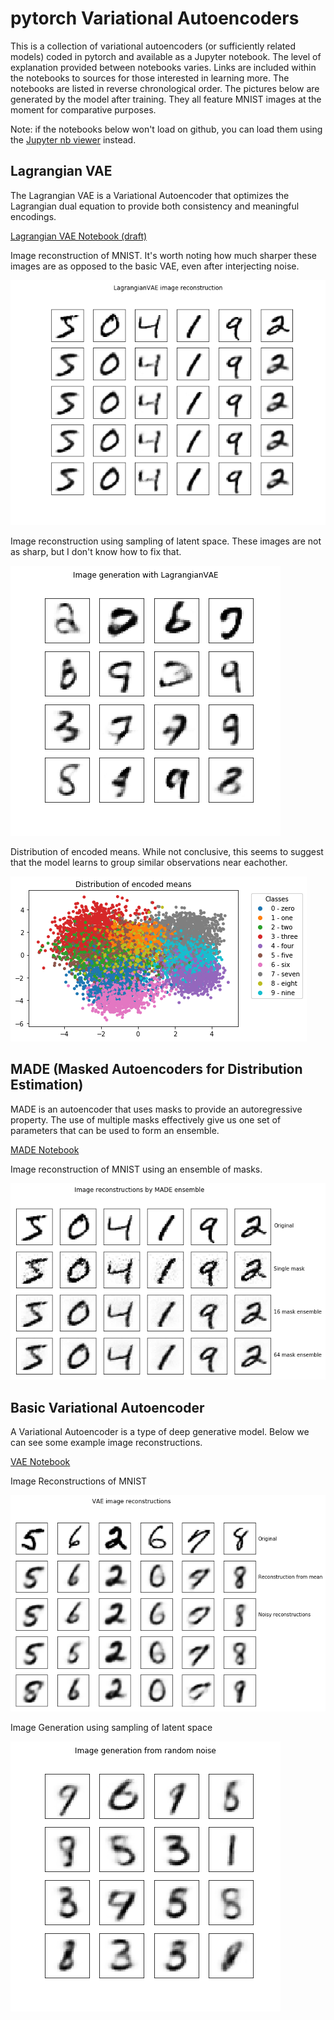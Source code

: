 # pytorch Variational Autoencoders
This is a collection of variational autoencoders (or sufficiently related
models) coded in pytorch and available as a Jupyter notebook. The level of
explanation provided between notebooks varies. Links are included within the
notebooks to sources for those interested in learning more. The notebooks are
listed in reverse chronological order. The pictures below are generated by
the model after training. They all feature MNIST images at the moment for
comparative purposes.

Note: if the notebooks below won't load on github, you can load them using the
[Jupyter nb viewer](https://nbviewer.jupyter.org/) instead.

## Lagrangian VAE

The Lagrangian VAE is a Variational Autoencoder that optimizes the
Lagrangian dual equation to provide both consistency and meaningful encodings.

[Lagrangian VAE Notebook (draft)](./Lagrangian_VAE.ipynb)

Image reconstruction of MNIST. It's worth noting how much sharper these images
are as opposed to the basic VAE, even after interjecting noise.

![](./images/MNIST-lagVAE-reconstructions.png)

Image reconstruction using sampling of latent space. These images are not as
sharp, but I don't know how to fix that.

![](./images/MNIST-lagVAE-latent_samples.png)

Distribution of encoded means. While not conclusive, this seems to
suggest that the model learns to group similar observations near eachother.

![](./images/lagVAE-mean-distribution.png)

## MADE (Masked Autoencoders for Distribution Estimation)

MADE is an autoencoder that uses masks to provide an autoregressive property.
The use of multiple masks effectively give us one set of parameters that can
be used to form an ensemble.

[MADE Notebook](./MADE.ipynb)

Image reconstruction of MNIST using an ensemble of masks.

![](./images/MADE-ensemble-reconstructions.png)

## Basic Variational Autoencoder

A Variational Autoencoder is a type of deep generative model. Below we can see
some example image reconstructions.

[VAE Notebook](./Basic_VAE.ipynb)

Image Reconstructions of MNIST

![](./images/MNIST-VAE-reconstructions.png)

Image Generation using sampling of latent space

![](./images/MNIST-VAE-latent_samples.png)

